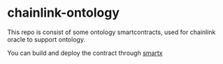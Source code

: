 # chainlink-ontology
This repo is consist of some ontology smartcontracts, used for chainlink oracle to support ontology.

You can build and deploy the contract through [smartx](https://smartx.ont.io/#/)
